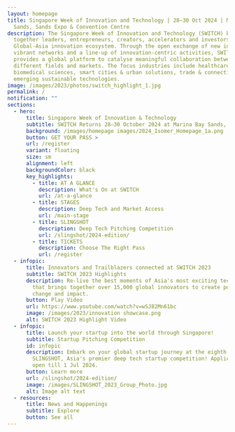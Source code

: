 ```yaml
---
layout: homepage
title: Singapore Week of Innovation and Technology | 28–30 Oct 2024 | Marina Bay
  Sands, Sands Expo & Convention Centre
description: The Singapore Week of Innovation and Technology (SWITCH) brings
  together leaders, entrepreneurs, creators, accelerators and investors from the
  Global-Asia innovation ecosystem. Through the open exchange of new ideas,
  vibrant networks and a line-up of innovation-centric activities, SWITCH
  provides a global platform to catalyse meaningful collaboration between
  different fields and markets. The focus industries include healthcare &
  biomedical sciences, smart cities & urban solutions, trade & connectivity, and
  emerging sustainable technologies.
image: /images/2023/photos/switch_highlight_1.jpg
permalink: /
notification: ""
sections:
  - hero:
      title: Singapore Week of Innovation & Technology
      subtitle: SWITCH Returns 28–30 October 2024 at Marina Bay Sands, Singapore!
      background: /images/homepage images/2024_Isomer_Homepage_1a.png
      button: GET YOUR PASS >
      url: /register
      variant: floating
      size: sm
      alignment: left
      backgroundColor: black
      key_highlights:
        - title: AT A GLANCE
          description: What's On at SWITCH
          url: /at-a-glance
        - title: STAGES
          description: Deep Tech and Market Access
          url: /main-stage
        - title: SLINGSHOT
          description: Deep Tech Pitching Competition
          url: /slingshot/2024-edition/
        - title: TICKETS
          description: Choose The Right Pass
          url: /register
  - infopic:
      title: Innovators and Trailblazers connected at SWITCH 2023
      subtitle: SWITCH 2023 Highlights
      description: Re-live the best moments of Asia's most exciting tech startup event
        that brings together over 15,000 global innovators to create positive
        change and impact.
      button: Play Video
      url: https://www.youtube.com/watch?v=wSJ82Mn61bc
      image: /images/2023/innovation showcase.png
      alt: SWITCH 2023 Highlight Video
  - infopic:
      title: Launch your startup into the world through Singapore!
      subtitle: Startup Pitching Competition
      id: infopic
      description: Embark on your global startup journey at the eighth edition of
        SLINGSHOT, Asia's premier deep tech startup competition! Application is
        open till 1 Jul 2024.
      button: Learn more
      url: /slingshot/2024-edition/
      image: /images/SLINGSHOT_2023_Group_Photo.jpg
      alt: Image alt text
  - resources:
      title: News and Happenings
      subtitle: Explore
      button: See all
---
```

